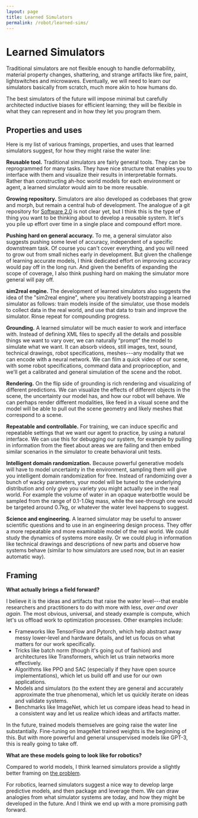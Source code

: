```yaml
---
layout: page
title: Learned Simulators
permalink: /robot/learned-sims/
---
```


# Learned Simulators

Traditional simulators are not flexible enough to handle deformability, material property changes, shattering, and strange artifacts like fire, paint, lightswitches and microwaves.
Eventually, we will need to learn our simulators basically from scratch, much more akin to how humans do.

The best simulators of the future will impose minimal but carefully architected inductive biases for efficient learning;
they will be flexible in what they can represent and in how they let you program them.


## Properties and uses

Here is my list of various framings, properties, and uses that learned simulators suggest, for how they might raise the water line:

**Reusable tool.** Traditional simulators are fairly general tools. They can be reprogrammed for many tasks. They have nice structure that enables you to interface with them and visualize their results in interpretable formats. 
Rather than constructing ah-hoc world models for each environment or agent, a learned simulator would aim to be more reusable. 

**Growing repository.** Simulators are also developed as codebases that grow and morph, but remain a central hub of development.
The analogue of a git repository for [Software 2.0](https://medium.com/@karpathy/software-2-0-a64152b37c35) is not clear yet,
but I think this is the type of thing you want to be thinking about to develop a reusable system.
It let's you pile up effort over time in a single place and compound effort more.

**Pushing hard on general accuracy.** To me, a general simulator also suggests pushing some level of accuracy, independent of a specific downstream task.
Of course you can't cover everything, and you will need to grow out from small niches early in development.
But given the challenge of learning accurate models, I think dedicated effort on improving accuracy would pay off in the long run.
And given the benefits of expanding the scope of coverage, I also think pushing hard on making the simulator more general will pay off.

**sim2real engine.** The development of learned simulators also suggests the idea of the "sim2real engine",
where you iteratively bootstrapping a learned simulator as follows: train models inside of the simulator, use those models to collect data in the real world, and use that data to train and improve the simulator. Rinse repeat for compounding progress.

**Grounding.** A learned simulator will be much easier to work and interface with. Instead of defining XML files to specify all the details and possible things we want to vary over, we can naturally “prompt” the model to simulate what we want. It can absorb videos, still images, text, sound, technical drawings, robot specifications, meshes---any modality that we can encode with a neural network. We can film a quick video of our scene, with some robot specifications, command data and proprioception, and we'll get a calibrated and general simulation of the scene and the robot.

**Rendering.** On the flip side of grounding is rich rendering and visualizing of different predictions.
We can visualize the effects of different objects in the scene, the uncertainty our model has, and how our robot will behave.
We can perhaps render different modalities, like feed in a visual scene and the model will be able to pull out the
scene geometry and likely meshes that correspond to a scene. 

**Repeatable and controllable.** For training, we can induce specific and repeatable settings that we want our agent to practice, by using a natural interface. We can use this for debugging our system, for example by pulling in information from the fleet about areas
we are failing and then embed similar scenarios in the simulator to create behavioral unit tests.

**Intelligent domain randomization.**
Because powerful generative models will have to model uncertainty in the environment, sampling them will give you intelligent domain randomization for free. Instead of randomizing over a bunch of wacky parameters, your model will be tuned to the underlying distribution and only give you variety you might actually see in the real world. For example the volume of water in an opaque waterbottle would be sampled from the range of 0.1-1.0kg mass,
while the see-through one would be targeted around 0.7kg, or whatever the water level happens to suggest.

<!--
**Interpretability.** By having a central learned simulator that we build off, we could invest effort
in understanding it (like in [work from](https://distill.pub/2020/circuits/) [colah et al.](https://distill.pub/2020/understanding-rl-vision/)).
This could teach us stuff about the underlying systems we're modeling. And it could perhaps be a way to leverage
the model's representation to get the agent to do specific things. For example, if we can plug into the models
conception of the object it sees, we could perhaps use this to design tasks. Though natural language and other
approaches might be better.
-->

**Science and engineering.** A learned simulator may be useful to answer scientific questions and to use in an engineering design process.
They offer a more repeatable and more examinable model of the real world. We could study the dynamics of systems more easily.
Or we could plug in information like technical drawings and descriptions of new parts and observe how systems behave (similar to how simulators are used now, but in an easier automatic way).



<!--
They suggest a development path, and perhaps a better way to build up compounding progress over the years.

We can start in niche areas and build a tool that let's us control the environment
and prompt it and train agents inside of it.
And as we acquire more data, we can add this to our central pool and expand the frontier of what we develop.
We can create a central arc, or perhaps even a central "repository" that we build off and contribute to.
And the potential downstreams tasks could be large.

But basically developing this like we would develop a simulator, but extending the ideas to software 2.0.
That seems imaginable. And it seems a good way to build momentum.
-->

## Framing


**What actually brings a field forward?**

I believe it is the ideas and artifacts that raise the water level---that enable researchers and practitioners to do with more with less,
*over and over again*.
The most obvious, universal, and steady example is compute, which let's us offload work to optimization processes.
Other examples include:
- Frameworks like TensorFlow and Pytorch, which help abstract away messy lower-level and hardware details, and let us focus on what matters for our work specifically.
- Tricks like batch norm (though it's going out of fashion) and architectures like Transformers, which let us train networks more effectively.
- Algorithms like PPO and SAC (especially if they have open source implementations), which let us build off and use for our own applications.
- Models and simulators (to the extent they are general and accurately approximate the true phenomena), which let us quickly iterate on ideas and validate systems.
- Benchmarks like ImageNet, which let us compare ideas head to head in a consistent way and let us realize which ideas and artifacts matter.

In the future, trained models themselves are going raise the water line substantially.
Fine-tuning on ImageNet trained weights is the beginning of this. But with more powerful
and general unsupervised models like GPT-3, this is really going to take off.


**What are these models going to look like for robotics?**

Compared to world models, I think learned simulators provide a slightly better framing on [the problem](robot/future).

For robotics, learned simulators suggest a nice way to develop large predictive models,
and then package and leverage them.
We can draw analogies from what simulator systems are today, and how they might be developed in the future.
And I think we end up with a more promising path forward.